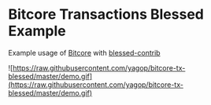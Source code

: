 # Bitcore Transactions Blessed Example

Example usage of [Bitcore](https://bitcore.io/api/p2p/pool) with [blessed-contrib](https://github.com/yaronn/blessed-contrib)

![https://raw.githubusercontent.com/yagop/bitcore-tx-blessed/master/demo.gif](https://raw.githubusercontent.com/yagop/bitcore-tx-blessed/master/demo.gif)

